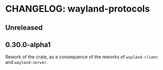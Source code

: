# CHANGELOG: wayland-protocols

## Unreleased

## 0.30.0-alpha1

Rework of the crate, as a consequence of the reworks of `wayland-client` and `wayland-server`.